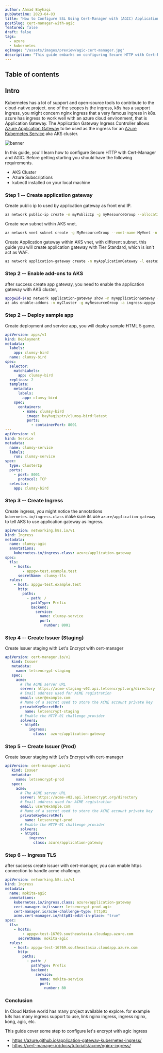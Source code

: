 ```yaml
---
author: Ahmad Bayhaqi
pubDatetime: 2023-04-03
title: "How to Configure SSL Using Cert-Manager with (AGIC) Application Gateway Ingress Controller"
postSlug: cert-manager-with-agic
featured: false
draft: false
tags:
  - azure
  - kubernetes
ogImage: "/assets/images/preview/agic-cert-manager.jpg"
description: "This guide embarks on configuring Secure HTTP with Cert-Manager and the Azure Application Gateway Ingress Controller (AGIC) for an Azure Kubernetes Service (AKS) cluster. "
---
```


## Table of contents

## Intro

Kubernetes has a lot of support and open-source tools to contribute to the cloud-native project. one of the scopes is the ingress, k8s has a support ingress, you might concern nginx ingress that a very famous ingress in k8s. azure has ingress to work well with an azure cloud environment, that is Application Gateway. The Application Gateway Ingress Controller allows [Azure Application Gateway](https://azure.microsoft.com/en-us/services/application-gateway/) to be used as the ingress for an [Azure Kubernetes Service](https://azure.microsoft.com/en-us/services/kubernetes-service/) aka AKS cluster.

![banner](https://user-images.githubusercontent.com/56214296/229412442-fc335b05-eb82-4424-8320-314cd8dbd9fd.jpg)

In this guide, you'll learn how to configure Secure HTTP with Cert-Manager and AGIC. Before getting starting you should have the following requirements.

- AKS Cluster
- Azure Subscriptions
- kubectl installed on your local machine

### Step 1 -- Create application gateway

Create public ip to used by application gateway as front end IP.

```bash
az network public-ip create -n myPublicIp -g myResourceGroup --allocation-method Static --sku Standard
```

Create new subnet within AKS vnet.

```bash
az network vnet subnet create -g MyResourceGroup --vnet-name MyVnet -n MySubnet --address-prefixes 10.226.0.0/24
```

Create Application gateway within AKS vnet, with different subnet. this guide you will create application gateway with Tier Standard, which is isn't act as WAF.

```bash
az network application-gateway create -n myApplicationGateway -l eastus -g myResourceGroup --sku Standard_v2 --public-ip-address myPublicIp --vnet-name myVnet --subnet mySubnet --priority 100
```

### Step 2 -- Enable add-ons to AKS

after success create app gateway, you need to enable the application gateway with AKS cluster,

```bash
appgwId=$(az network application-gateway show -n myApplicationGateway -g myResourceGroup -o tsv --query "id")
az aks enable-addons -n myCluster -g myResourceGroup -a ingress-appgw --appgw-id $appgwId
```

### Step 2 -- Deploy sample app

Create deployment and service app, you will deploy sample HTML 5 game.

```yaml
apiVersion: apps/v1
kind: Deployment
metadata:
  labels:
    app: clumsy-bird
  name: clumsy-bird
spec:
  selector:
    matchLabels:
      app: clumsy-bird
  replicas: 2
  template:
    metadata:
      labels:
        app: clumsy-bird
    spec:
      containers:
        - name: clumsy-bird
          image: bayhaqisptr/clumsy-bird:latest
          ports:
            - containerPort: 8001
---
apiVersion: v1
kind: Service
metadata:
  name: clumsy-service
  labels:
    run: clumsy-service
spec:
  type: ClusterIp
  ports:
    - port: 8001
      protocol: TCP
  selector:
    app: clumsy-bird
```

### Step 3 -- Create Ingress

Create ingress, you might notice the annotations `kubernetes.io/ingress.class` make sure its use `azure/application-gateway` to tell AKS to use application gateway as Ingress.

```yaml
apiVersion: networking.k8s.io/v1
kind: Ingress
metadata:
  name: clumsy-agic
  annotations:
    kubernetes.io/ingress.class: azure/application-gateway
spec:
  tls:
    - hosts:
        - appgw-test.example.test
      secretName: clumsy-tls
  rules:
    - host: appgw-test.example.test
      http:
        paths:
          - path: /
            pathType: Prefix
            backend:
              service:
                name: clumsy-service
                port:
                  number: 8001
```

### Step 4 -- Create Issuer (Staging)

Create Issuer staging with Let's Encrypt with cert-manager

```yaml
apiVersion: cert-manager.io/v1
   kind: Issuer
   metadata:
     name: letsencrypt-staging
   spec:
     acme:
       # The ACME server URL
       server: https://acme-staging-v02.api.letsencrypt.org/directory
       # Email address used for ACME registration
       email: user@example.com
       # Name of a secret used to store the ACME account private key
       privateKeySecretRef:
         name: letsencrypt-staging
       # Enable the HTTP-01 challenge provider
       solvers:
       - http01:
           ingress:
             class:  azure/application-gateway
```

### Step 5 -- Create Issuer (Prod)

Create Issuer staging with Let's Encrypt with cert-manager

```yaml
apiVersion: cert-manager.io/v1
   kind: Issuer
   metadata:
     name: letsencrypt-prod
   spec:
     acme:
       # The ACME server URL
       server: https://acme-v02.api.letsencrypt.org/directory
       # Email address used for ACME registration
       email: user@example.com
       # Name of a secret used to store the ACME account private key
       privateKeySecretRef:
         name: letsencrypt-prod
       # Enable the HTTP-01 challenge provider
       solvers:
       - http01:
           ingress:
             class: azure/application-gateway
```

### Step 6 -- Ingress TLS

after success create issuer with cert-manager, you can enable https connection to handle acme challenge.

```yaml
apiVersion: networking.k8s.io/v1
kind: Ingress
metadata:
  name: mokita-agic
  annotations:
    kubernetes.io/ingress.class: azure/application-gateway
    cert-manager.io/issuer: letsencrypt-prod-agic
    cert-manager.io/acme-challenge-type: http01
    acme.cert-manager.io/http01-edit-in-place: "true"
spec:
  tls:
    - hosts:
        - appgw-test-16769.southeastasia.cloudapp.azure.com
      secretName: mokita-agic
  rules:
    - host: appgw-test-16769.southeastasia.cloudapp.azure.com
      http:
        paths:
          - path: /
            pathType: Prefix
            backend:
              service:
                name: mokita-service
                port:
                  number: 80
```

### Conclusion

In Cloud Native world has many project available to explore. for example k8s has many ingress support to use, link nginx ingress, ingress nginx, kong, agic, etc.

This guide cover some step to configure let's encrypt with agic ingress

- https://azure.github.io/application-gateway-kubernetes-ingress/
- https://cert-manager.io/docs/tutorials/acme/nginx-ingress/
